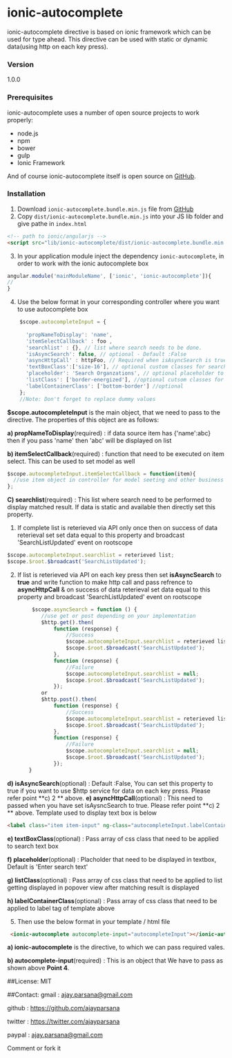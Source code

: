 ionic-autocomplete
===================


ionic-autocomplete directive is based on ionic framework which can be used for type ahead. This directive can be used with static or dynamic data(using http on each key press).


### Version
1.0.0
### Prerequisites
ionic-autocomplete uses a number of open source projects to work properly:

* node.js
* npm
* bower
* gulp
* Ionic Framework

And of course ionic-autocomplete itself is open source  on [GitHub](https://github.com/ajayparsana/ionic-autocomplete).

### Installation

 1. Download `ionic-autocomplete.bundle.min.js` file from [GitHub](https://github.com/ajayparsana/ionic-autocomplete/archive/master.zip) 
 2. Copy `dist/ionic-autocomplete.bundle.min.js` into your JS lib folder and give pathe in `index.html`

````html
<!-- path to ionic/angularjs -->
<script src="lib/ionic-autocomplete/dist/ionic-autocomplete.bundle.min.js"></script>
````
3. In your application module inject the dependency `ionic-autocomplete`, in order to work with the ionic autocomplete box
````javascript
angular.module('mainModuleName', ['ionic', 'ionic-autocomplete']){
//
}
````
4) Use the below format in your corresponding controller where you want to use autocomplete box

````javascript
    $scope.autocompleteInput = {
      
      'propNameToDisplay': 'name',
      'itemSelectCallback' : foo , 
      'searchlist' : {}, // list where search needs to be done.
      'isAsyncSearch': false, // optional - Default :False
      'asyncHttpCall' : httpFoo, // Required when isAsyncSearch is true 
      'textBoxClass':['size-16'], // optional custom classes for search text box
      'placeholder': 'Search Organzations', // optional placeholder to be displayed in box
      'listClass': ['border-energized'], //optional cutsom classes for matched items
      'labelContainerClass': ['bottom-border'] //optional
    };
    //Note: Don't forget to replace dummy values
````
**$scope.autocompleteInput** is the main object, that we need to pass to the directive. The properties of this object are as follows:

**a) propNameToDisplay**(required) : if data source item has {'name':abc} then if you pass 'name' then 'abc' will be displayed on list

**b) itemSelectCallback**(required) : function that need to be executed on item select. This can be used to set model as well
 ````javascript
 $scope.autocompleteInput.itemSelectCallback = function(item){
   //use item object in controller for model seeting and other business logic
 };
 ````

**C) searchlist**(required) : This list where search need to be performed to display matched result. If data is static and available then directly set this property. 
 1) If complete list is reterieved via API only once then on success of data reterieval set set data equal to this property and broadcast 'SearchListUpdated' event on rootscope
 ````javascript
 $scope.autocompleteInput.searchlist = reterieved list;
 $scope.$root.$broadcast('SearchListUpdated');
 ````
 2) If list is reterieved via API on each key press then set **isAsyncSearch** to **true**  and write function to make http call and pass refrence to **asyncHttpCall** & on success of data reterieval set data equal to this  property and broadcast 'SearchListUpdated' event on rootscope
 ````javascript
         $scope.asyncSearch = function () {
            //use get or post depending on your implementation
            $http.get().then(
                function (response) {
                    //Success
                    $scope.autocompleteInput.searchlist = reterieved list;
                    $scope.$root.$broadcast('SearchListUpdated');
                },
                function (response) {
                    //Failure
                    $scope.autocompleteInput.searchlist = null;
                    $scope.$root.$broadcast('SearchListUpdated');
                });
            or
            $http.post().then(
                function (response) {
                    //Success
                    $scope.autocompleteInput.searchlist = reterieved list;
                    $scope.$root.$broadcast('SearchListUpdated');
                },
                function (response) {
                    //Failure
                    $scope.autocompleteInput.searchlist = null;
                    $scope.$root.$broadcast('SearchListUpdated');
                });
        }

 ````
**d) isAsyncSearch**(optional) : Default :False, You can set this property to true if you want to use $http service for data on each key press. Please refer point **c) 2 ** above.
**e) asyncHttpCall**(optional) : This need to passed when you have set isAysncSearch to true. Please refer point **c) 2 ** above.
Template used to display text box is below
````html
<label class="item item-input" ng-class="autocompleteInput.labelContainerClass" style="margin-bottom: 1px;"><input id="searchAJ" type="text" ng-change="search($event)" ng-model="searchData.search" ng-class="autocompleteInput.textBoxClass"><ion-spinner ng-show="loading"></ion-spinner></label>
````
**e) textBoxClass**(optional) : Pass array of css class that need to be applied to search text box

**f) placeholder**(optional) : Placholder that need to be displayed in textbox, Default is 'Enter search text'

**g) listClass**(optional) : Pass array of css class that need to be applied to list getting displayed in popover view after matching result is displayed

**h) labelContainerClass**(optional) : Pass array of css class that need to be applied to label tag of template above

5) Then use the below format in your template / html file

````html
 <ionic-autocomplete autocomplete-input="autocompleteInput"></ionic-autocomplete>
````

**a) ionic-autocomplete** is the directive, to which we can pass required vales.

**b) autocomplete-input**(required) : This is an object that We have to pass as shown above **Point 4**.

##License: MIT

##Contact:
gmail : ajay.parsana@gmail.com

github : https://github.com/ajayparsana

twitter : https://twitter.com/ajayparsana

paypal : ajay.parsana@gmail.com

Comment or fork it
